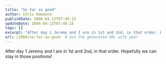 ```yaml
---
title: "So far so good"
author: Chris Hammond
publishDate: 2008-04-13T07:40:15
updateDate: 2008-04-13T07:40:15
tags: []
excerpt: "After day 1 Jeremy and I are in 1st and 2nd, in that order. Hopefully we can stay in those positions!"
url: /2008/so-far-so-good  # Use the generated URL with year
---
```

<p>After day 1 Jeremy and I are in 1st and 2nd, in that order. Hopefully we can stay in those positions!</p>
